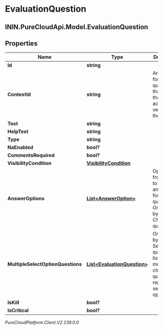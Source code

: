 # EvaluationQuestion

## ININ.PureCloudApi.Model.EvaluationQuestion

## Properties

|Name | Type | Description | Notes|
|------------ | ------------- | ------------- | -------------|
| **Id** | **string** |  | [optional] |
| **ContextId** | **string** | An identifier for this question that stays the same across versions of the form. | [optional] |
| **Text** | **string** |  | [optional] |
| **HelpText** | **string** |  | [optional] |
| **Type** | **string** |  | [optional] |
| **NaEnabled** | **bool?** |  | [optional] |
| **CommentsRequired** | **bool?** |  | [optional] |
| **VisibilityCondition** | [**VisibilityCondition**](VisibilityCondition) |  | [optional] |
| **AnswerOptions** | [**List&lt;AnswerOption&gt;**](AnswerOption) | Options from which to choose an answer for this question. Only used by Multiple Choice type questions. | [optional] |
| **MultipleSelectOptionQuestions** | [**List&lt;EvaluationQuestion&gt;**](EvaluationQuestion) | Only used by Multiple Select type questions. A list of multiple choice questions representing selectable options. | [optional] |
| **IsKill** | **bool?** |  | [optional] |
| **IsCritical** | **bool?** |  | [optional] |



_PureCloudPlatform.Client.V2 239.0.0_
